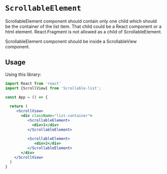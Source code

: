 # `ScrollableElement`

ScrollableElement component should contain only one child which should be the container of the list item.
That child could be a React component or a html element. React.Fragment is not allowed as 
a child of ScrollableElement. 

ScrollableElement component should be inside a ScrollableView component.

## Usage

Using this library:
```jsx
import React from 'react'
import {ScrollView} from 'Scrollable-list';

const App = () => {
  
  return (
     <ScrollView>
       <div className="list-container">
          <ScrollableElement>
            <div>1</div>
          </ScrollableElement>
          
          <ScrollableElement>
             <div>2</div>       
          </ScrollableElement>
       </div>
    </ScrollView>
  )
}

```

